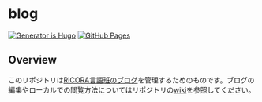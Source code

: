 # blog
[![Generator is Hugo](https://img.shields.io/badge/Generator-Hugo-ff4088?&logo=hugo)](https://github.com/gohugoio/hugo)
[![GitHub Pages](https://github.com/RICORA/blog/actions/workflows/gh-pages.yml/badge.svg)](https://github.com/RICORA/blog/actions/workflows/gh-pages.yml)
## Overview

このリポジトリは[RICORA言語班のブログ](https://ricora.github.io/blog/)を管理するためのものです。ブログの編集やローカルでの閲覧方法についてはリポジトリの[wiki](https://github.com/RICORA/blog/wiki)を参照してください。
